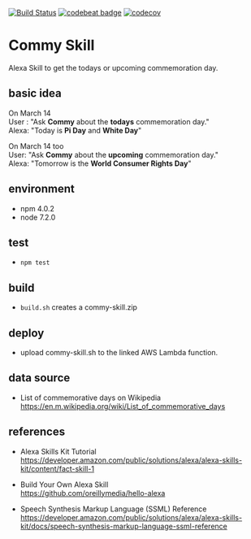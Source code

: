 [![Build Status](https://travis-ci.org/dnltsk/commy-skill.svg?branch=master)](https://travis-ci.org/dnltsk/commy-skill/) [![codebeat badge](https://codebeat.co/badges/e9aa556f-a258-42bb-b5ba-963e7baf8658)](https://codebeat.co/projects/github-com-dnltsk-commy-skill) [![codecov](https://codecov.io/gh/dnltsk/commy-skill/branch/master/graph/badge.svg)](https://codecov.io/gh/dnltsk/commy-skill)

# Commy Skill

Alexa Skill to get the todays or upcoming commemoration day.

## basic idea

On March 14<br/>
User : "Ask **Commy** about the **todays** commemoration day."<br/>
Alexa: "Today is **Pi Day** and **White Day**"

On March 14 too<br/>
User: "Ask **Commy** about the **upcoming** commemoration day."<br/>
Alexa:  "Tomorrow is the **World Consumer Rights Day**"

## environment
* npm 4.0.2
* node 7.2.0

## test
* `npm test`

## build
* `build.sh` creates a commy-skill.zip

## deploy
* upload commy-skill.sh to the linked AWS Lambda function.

## data source

* List of commemorative days on Wikipedia<br/>
https://en.m.wikipedia.org/wiki/List_of_commemorative_days

## references

* Alexa Skills Kit Tutorial<br/>
https://developer.amazon.com/public/solutions/alexa/alexa-skills-kit/content/fact-skill-1

* Build Your Own Alexa Skill<br/>
https://github.com/oreillymedia/hello-alexa

* Speech Synthesis Markup Language (SSML) Reference<br/>
https://developer.amazon.com/public/solutions/alexa/alexa-skills-kit/docs/speech-synthesis-markup-language-ssml-reference